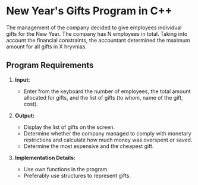 # New Year's Gifts Program in C++

The management of the company decided to give employees individual gifts for the New Year. 
The company has N employees in total. Taking into account the financial constraints, the accountant determined the maximum amount for all gifts in X hryvnias.

## Program Requirements

1. **Input:**
   - Enter from the keyboard the number of employees, the total amount allocated for gifts, and the list of gifts (to whom, name of the gift, cost).
   
2. **Output:**
   - Display the list of gifts on the screen.
   - Determine whether the company managed to comply with monetary restrictions and calculate how much money was overspent or saved.
   - Determine the most expensive and the cheapest gift.

3. **Implementation Details:**
   - Use own functions in the program.
   - Preferably use structures to represent gifts.
